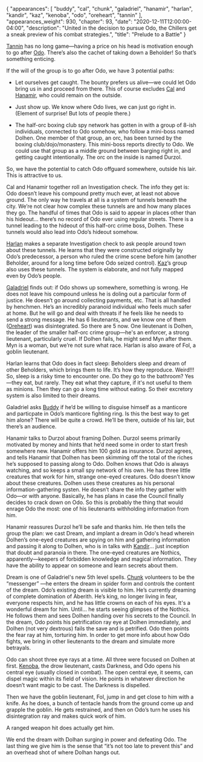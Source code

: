 {
    "appearances": [
        "buddy",
        "cal",
        "chunk",
        "galadriel",
        "hanamir",
        "harlan",
        "kandir",
        "kaz",
        "kenoba",
        "odo",
        "oreheart",
        "tannin"
    ],
    "appearances_weight": 930,
    "chapter": 93,
    "date": "2020-12-11T12:00:00-04:00",
    "description": "United in the decision to pursue Odo, the Chillers get a sneak preview of his combat strategies.",
    "title": "Prelude to a Battle"
}

[Tannin](/characters/tannin/) has no long game—having a price on his head is motivation enough to go after [Odo](/characters/odo/). There’s also the cachet of taking down a Beholder! So that’s something enticing.

If the will of the group is to go after Odo, we have 3 potential paths:

- Let ourselves get caught. The bounty prefers us alive—we could let Odo bring us in and proceed from there. This of course excludes [Cal](/characters/cal/) and [Hanamir](/characters/hanamir/), who could remain on the outside.

- Just show up. We know where Odo lives, we can just go right in. (Element of surprise! But lots of people there.)

- The half-orc boxing club spy network has gotten in with a group of 8-ish individuals, connected to Odo somehow, who follow a mini-boss named Dolhen. One member of that group, an orc, has been turned by the boxing club/dojo/monastery. This mini-boss reports directly to Odo. We could use that group as a middle ground between barging right in, and getting caught intentionally. The orc on the inside is named Durzol.

So, we have the potential to catch Odo offguard somewhere, outside his lair.  This is attractive to us.

Cal and Hanamir together roll an Investigation check. The info they get is: Odo doesn’t leave his compound pretty much ever, at least not above ground. The only way he travels at all is a system of tunnels beneath the city. We’re not clear how complex these tunnels are and how many places they go. The handful of times that Odo is said to appear in places other than his hideout… there’s no record of Odo ever using regular streets. There is a tunnel leading to the hideout of this half-orc crime boss, Dolhen. These tunnels would also lead into Odo’s hideout somehow.

[Harlan](/characters/harlan/) makes a separate Investigation check to ask people around town about these tunnels. He learns that they were constructed originally by Odo’s predecessor, a person who ruled the crime scene before him (another Beholder, around for a long time before Odo seized control). [Kaz](/characters/kaz/)’s group also uses these tunnels. The system is elaborate, and not fully mapped even by Odo’s people. 

[Galadriel](/characters/galadriel/) finds out: if Odo shows up somewhere, something is wrong. He does not leave his compound unless he is doling out a particular form of justice. He doesn’t go around collecting payments, etc. That is all handled by henchmen. He’s an incredibly paranoid individual who feels much safer at home. But he will go and deal with threats if he feels like he needs to send a strong message. He has 6 lieutenants, and we know one of them ([Oreheart](/characters/oreheart/)) was disintegrated. So there are 5 now. One lieutenant is Dolhen, the leader of the smaller half-orc crime group—he's an enforcer, a strong lieutenant, particularly cruel. If Dolhen fails, he might send Myn after them. Myn is a woman, but we’re not sure what race. Harlan is also aware of Fol, a goblin lieutenant.

Harlan learns that Odo does in fact sleep: Beholders sleep and dream of other Beholders, which brings them to life. It’s how they reproduce. Weird!!! So, sleep is a risky time to encounter one. Do they go to the bathroom? Yes—they eat, but rarely. They eat what they capture, if it's not useful to them as minions. Then they can go a long time without eating. So their excretory system is also limited to their dreams.

Galadriel asks [Buddy](/characters/buddy/) if he’d be willing to disguise himself as a manticore and particpate in Odo’s manticore fighting ring. Is this the best way to get him alone? There will be quite a crowd. He’ll be there, outside of his lair, but there’s an audience. 

Hanamir talks to Durzol about framing Dolhen. Durzol seems primarily motivated by money and hints that he’d need some in order to start fresh somewhere new. Hanamir offers him 100 gold as insurance. Durzol agrees, and tells Hanamir that Dolhen has been skimming off the total of the riches he’s supposed to passing along to Odo. Dolhen knows that Odo is always watching, and so keeps a small spy network of his own. He has three little creatures that work for him, strange one-eyed creatures. Odo doesn’t know about these creatures. Dolhen uses these creatures as his personal information-gathering systen. He doesn’t share the info they gather with Odo—or with anyone. Basically, he has plans in case the Council finally decides to crack down on Odo. So this is probably the thing that would enrage Odo the most: one of his lieutenants withholding information from him. 

Hanamir reassures Durzol he’ll be safe and thanks him. He then tells the group the plan: we cast Dream, and implant a dream in Odo's head wherein Dolhen’s one-eyed creatures are spying on him and gathering information and passing it along to Dolhen, who is in talks with [Kandir](/characters/kandir/)… just inception that doubt and paranoia in there. The one-eyed creatures are Nothics, apparently—keepers of forbidden knowledge and magical information. They have the ability to appear on someone and learn secrets about them.

Dream is one of Galadriel's new 5th level spells. [Chunk](/characters/chunk/) volunteers to be the “messenger” —he enters the dream in spider form and controls the content of the dream. Odo’s existing dream is visible to him. He’s currently dreaming of complete domination of Aberith. He’s king, no longer living in fear, everyone respects him, and he has little crowns on each of his eyes. It's a wonderful dream for him. Until… he starts seeing glimpses of the Nothics. He follows them and sees Dolhen handing over his secrets to the Council. In the dream, Odo points his petrification ray eye at Dolhen immediately, and Dolhen (not very dextrous) fails the save and is petrified. Odo then points the fear ray at him, torturing him. In order to get more info about how Odo fights, we bring in other lieutenants to the dream and simulate more betrayals.

Odo can shoot three eye rays at a time. All three were focused on Dolhen at first. [Kenoba](/characters/kenoba/), the drow lieutenant, casts Darkness, and Odo opens his central eye (usually closed in combat). The open central eye, it seems, can dispel magic within its field of vision. He points in whatever direction he doesn’t want magic to be cast. The Darkness is dispelled.

Then we have the goblin lieutenant, Fol, jump in and get close to him with a knife. As he does, a bunch of tentacle hands from the ground come up and grapple the goblin. He gets restrained, and then on Odo’s turn he uses his disintegration ray and makes quick work of him. 

A ranged weapon hit does actually get him. 

We end the dream with Dolhan surging in power and defeating Odo. The last thing we give him is the sense that “it’s not too late to prevent this” and an overhead shot of where Dolhan hangs out. 

